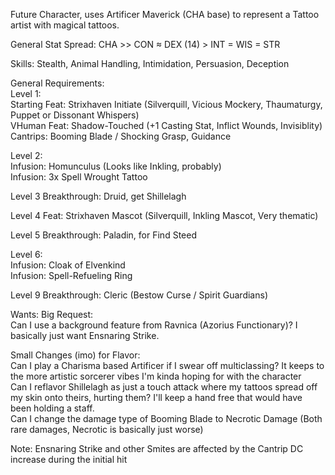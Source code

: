 Future Character, uses Artificer Maverick (CHA base) to represent a Tattoo artist with magical tattoos.

General Stat Spread:
CHA >> CON ≈ DEX (14) > INT = WIS = STR

Skills: Stealth, Animal Handling, Intimidation, Persuasion, Deception

General Requirements: \
Level 1: \
Starting Feat: Strixhaven Initiate (Silverquill, Vicious Mockery, Thaumaturgy, Puppet or Dissonant Whispers) \
VHuman Feat: Shadow-Touched (+1 Casting Stat, Inflict Wounds, Invisiblity) \
Cantrips: Booming Blade / Shocking Grasp, Guidance 

Level 2: \
Infusion: Homunculus (Looks like Inkling, probably) \
Infusion: 3x Spell Wrought Tattoo 

Level 3 Breakthrough: Druid, get Shillelagh 

Level 4 Feat: Strixhaven Mascot (Silverquill, Inkling Mascot, Very thematic) 

Level 5 Breakthrough: Paladin, for Find Steed 

Level 6: \
Infusion: Cloak of Elvenkind \
Infusion: Spell-Refueling Ring

Level 9 Breakthrough: Cleric (Bestow Curse / Spirit Guardians)

Wants: 
Big Request: \
Can I use a background feature from Ravnica (Azorius Functionary)? I basically just want Ensnaring Strike. 

Small Changes (imo) for Flavor: \
Can I play a Charisma based Artificer if I swear off multiclassing? It keeps to the more artistic sorcerer vibes I'm kinda hoping for with the character \
Can I reflavor Shillelagh as just a touch attack where my tattoos spread off my skin onto theirs, hurting them? I'll keep a hand free that would have been holding a staff. \
Can I change the damage type of Booming Blade to Necrotic Damage (Both rare damages, Necrotic is basically just worse)

Note: Ensnaring Strike and other Smites are affected by the Cantrip DC increase during the initial hit
